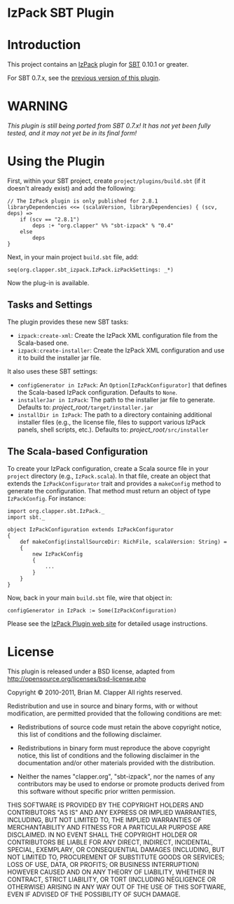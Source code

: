 IzPack SBT Plugin
=================

# Introduction

This project contains an [IzPack][izpack] plugin for [SBT][sbt] 0.10.1 or
greater.

For SBT 0.7.x, see the [previous version of this plugin][].

[sbt]: https://github.com/harrah/xsbt/
[izpack]: http://izpack.org/

[previous version of this plugin]: http://software.clapper.org/sbt-plugins/izpack.html

# WARNING

*This plugin is still being ported from SBT 0.7.x! It has not yet been
fully tested, and it may not yet be in its final form!*

# Using the Plugin

First, within your SBT project, create `project/plugins/build.sbt` (if it
doesn't already exist) and add the following:

    // The IzPack plugin is only published for 2.8.1
    libraryDependencies <<= (scalaVersion, libraryDependencies) { (scv, deps) =>
        if (scv == "2.8.1")
            deps :+ "org.clapper" %% "sbt-izpack" % "0.4"
        else
            deps
    }

Next, in your main project `build.sbt` file, add:

    seq(org.clapper.sbt_izpack.IzPack.izPackSettings: _*)

Now the plug-in is available.

## Tasks and Settings

The plugin provides these new SBT tasks:

* `izpack:create-xml`: Create the IzPack XML configuration file from the
  Scala-based one.
* `izpack:create-installer`: Create the IzPack XML configuration and use it
  to build the installer jar file.

It also uses these SBT settings:

* `configGenerator in IzPack`: An `Option[IzPackConfigurator]` that defines
  the Scala-based IzPack configuration. Defaults to `None`.
* `installerJar in IzPack`: The path to the installer jar file to generate.
  Defaults to: *project_root*`/target/installer.jar`
* `installDir in IzPack`: The path to a directory containing additional
  installer files (e.g., the license file, files to support various IzPack
  panels, shell scripts, etc.). Defaults to: *project_root*`/src/installer`

## The Scala-based Configuration

To create your IzPack configuration, create a Scala source file in your
`project` directory (e.g., `IzPack.scala`). In that file, create an object
that extends the `IzPackConfigurator` trait and provides a `makeConfig`
method to generate the configuration. That method must return an object of
type `IzPackConfig`. For instance:

    import org.clapper.sbt.IzPack._
    import sbt._

    object IzPackConfiguration extends IzPackConfigurator
    {
        def makeConfig(installSourceDir: RichFile, scalaVersion: String) =
        {
            new IzPackConfig
            {
                ...
            }
        }
    }

Now, back in your main `build.sbt` file, wire that object in:

    configGenerator in IzPack := Some(IzPackConfiguration)

Please see the [IzPack Plugin web site][] for detailed usage instructions.

[IzPack Plugin web site]: http://software.clapper.org/sbt-izpack/

# License

This plugin is released under a BSD license, adapted from
<http://opensource.org/licenses/bsd-license.php>

Copyright &copy; 2010-2011, Brian M. Clapper
All rights reserved.

Redistribution and use in source and binary forms, with or without
modification, are permitted provided that the following conditions are
met:

* Redistributions of source code must retain the above copyright notice,
  this list of conditions and the following disclaimer.

* Redistributions in binary form must reproduce the above copyright
  notice, this list of conditions and the following disclaimer in the
  documentation and/or other materials provided with the distribution.

* Neither the names "clapper.org", "sbt-izpack", nor the names of any
  contributors may be used to endorse or promote products derived from this
  software without specific prior written permission.

THIS SOFTWARE IS PROVIDED BY THE COPYRIGHT HOLDERS AND CONTRIBUTORS "AS
IS" AND ANY EXPRESS OR IMPLIED WARRANTIES, INCLUDING, BUT NOT LIMITED TO,
THE IMPLIED WARRANTIES OF MERCHANTABILITY AND FITNESS FOR A PARTICULAR
PURPOSE ARE DISCLAIMED. IN NO EVENT SHALL THE COPYRIGHT HOLDER OR
CONTRIBUTORS BE LIABLE FOR ANY DIRECT, INDIRECT, INCIDENTAL, SPECIAL,
EXEMPLARY, OR CONSEQUENTIAL DAMAGES (INCLUDING, BUT NOT LIMITED TO,
PROCUREMENT OF SUBSTITUTE GOODS OR SERVICES; LOSS OF USE, DATA, OR
PROFITS; OR BUSINESS INTERRUPTION) HOWEVER CAUSED AND ON ANY THEORY OF
LIABILITY, WHETHER IN CONTRACT, STRICT LIABILITY, OR TORT (INCLUDING
NEGLIGENCE OR OTHERWISE) ARISING IN ANY WAY OUT OF THE USE OF THIS
SOFTWARE, EVEN IF ADVISED OF THE POSSIBILITY OF SUCH DAMAGE.
